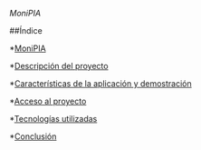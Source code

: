 <em> MoniPIA </em>

##Índice

*[MoniPIA](#Título-e-imagen-de-portada)

*[Descripción del proyecto](#descripción-del-proyecto)

*[Características de la aplicación y demostración](#Características-de-la-aplicación-y-demostración)

*[Acceso al proyecto](#acceso-proyecto)

*[Tecnologías utilizadas](#tecnologías-utilizadas)

*[Conclusión](#conclusión)

<!-- Convertidor de Monedas utilizando ExchangeRate API, como segundo Challenge en el curso de base de satos de AluraLatam -->

<!-- Poner badges de insignia: finalizado, base de datos, java -->
